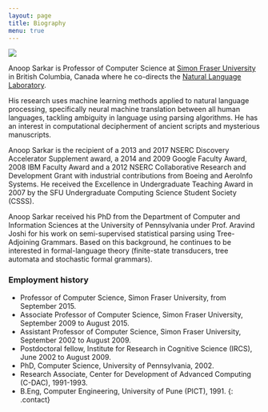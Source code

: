 ```yaml
---
layout: page
title: Biography
menu: true
---
```


<p><img padding="10px" src="{{ site.baseurl }}/public/apple-touch-icon-precomposed.png" class="img-responsive img-rounded" style="max-width:144px"></p>

Anoop Sarkar is Professor of Computer Science at [Simon Fraser
University](http://www.sfu.ca) in British Columbia, Canada where
he co-directs the [Natural Language Laboratory](http://natlang.cs.sfu.ca).

His research uses machine learning methods applied to natural
language processing, specifically neural machine translation between
all human languages, tackling ambiguity in language using parsing
algorithms. He has an interest in computational decipherment of
ancient scripts and mysterious manuscripts.

Anoop Sarkar is the recipient of a 2013 and 2017 NSERC Discovery
Accelerator Supplement award, a 2014 and 2009 Google Faculty Award,
2008 IBM Faculty Award and a 2012 NSERC Collaborative Research and
Development Grant with industrial contributions from Boeing and
AeroInfo Systems.  He received the Excellence in Undergraduate
Teaching Award in 2007 by the SFU Undergraduate Computing Science
Student Society (CSSS).

Anoop Sarkar received his PhD from the Department of Computer and
Information Sciences at the University of Pennsylvania under Prof.
Aravind Joshi for his work on semi-supervised statistical parsing
using Tree-Adjoining Grammars. Based on this background, he continues
to be interested in formal-language theory (finite-state transducers,
tree automata and stochastic formal grammars).

### Employment history

* Professor of Computer Science, Simon Fraser University, from September 2015.
* Associate Professor of Computer Science, Simon Fraser University, September 2009 to August 2015.
* Assistant Professor of Computer Science, Simon Fraser University, September 2002 to August 2009.
* Postdoctoral fellow, Institute for Research in Cognitive Science (IRCS), June 2002 to August 2009.
* PhD, Computer Science, University of Pennsylvania, 2002.
* Research Associate, Center for Development of Advanced Computing (C-DAC), 1991-1993.
* B.Eng, Computer Engineering, University of Pune (PICT), 1991.
{: .contact}

